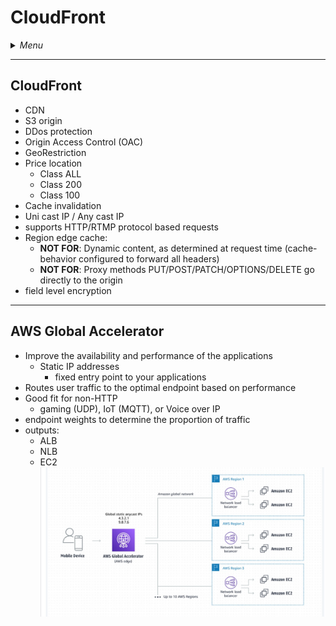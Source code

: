 # CloudFront

<details>
 <summary><i>Menu</i></summary>

- [CloudFront](#cloudfront-1)
- [AWS Global Accelerator](#aws-global-accelerator)
</details>

---
## CloudFront
- CDN
- S3 origin
- DDos protection
- Origin Access Control (OAC)
- GeoRestriction
- Price location
  - Class ALL
  - Class 200
  - Class 100
- Cache invalidation
- Uni cast IP / Any cast IP
- supports HTTP/RTMP protocol based requests
- Region edge cache:
  - __NOT FOR__: Dynamic content, as determined at request time (cache-behavior configured to forward all headers)
  - __NOT FOR__: Proxy methods PUT/POST/PATCH/OPTIONS/DELETE go directly to the origin
- field level encryption

---
## AWS Global Accelerator
- Improve the availability and performance of the applications
  - Static IP addresses
    - fixed entry point to your applications
- Routes user traffic to the optimal endpoint based on performance
- Good fit for non-HTTP
  - gaming (UDP), IoT (MQTT), or Voice over IP
- endpoint weights to determine the proportion of traffic
- outputs:
  - ALB
  - NLB
  - EC2
![Global Accelerator](../../images/aws_global_accelerator.jpg)